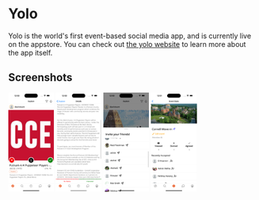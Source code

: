 # Yolo
Yolo is the world's first event-based social media app, and is currently live on the appstore. You can check out [the yolo website](https://yolocornell.com) to learn more about the app itself.

## Screenshots
<img src="assets/screenshots/one.png" alt="one" height="200" />
<img src="assets/screenshots/two.png" alt="two" height="200" />
<img src="assets/screenshots/three.png" alt="three" height="200" />
<img src="assets/screenshots/four.png" alt="four" height="200" />
